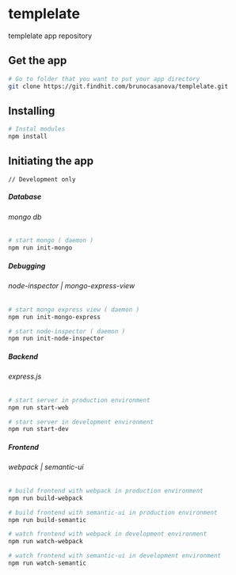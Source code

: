 templelate
================

templelate app repository

## Get the app
```bash
# Go to folder that you want to put your app directory
git clone https://git.findhit.com/brunocasanova/templelate.git
```

## Installing

```bash
# Instal modules
npm install
```

## Initiating the app
``// Development only``

##### Database
###### mongo db

```bash
# start mongo ( daemon )
npm run init-mongo
```

##### Debugging
###### node-inspector | mongo-express-view

```bash
# start mongo express view ( daemon )
npm run init-mongo-express

# start node-inspector ( daemon )
npm run init-node-inspector
```

##### Backend
###### express.js

```bash
# start server in production environment
npm run start-web

# start server in development environment
npm run start-dev
```

##### Frontend
###### webpack | semantic-ui

```bash
# build frontend with webpack in production environment
npm run build-webpack

# build frontend with semantic-ui in production environment
npm run build-semantic

# watch frontend with webpack in development environment
npm run watch-webpack

# watch frontend with semantic-ui in development environment
npm run watch-semantic
```
